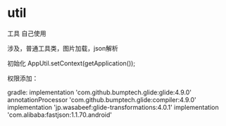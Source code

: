 # util
工具 自己使用

涉及，普通工具类，图片加载，json解析

初始化 AppUtil.setContext(getApplication());

权限添加：
    <uses-permission android:name="android.permission.INTERNET"/>
    <uses-permission android:name="android.permission.ACCESS_NETWORK_STATE"/>
    <uses-permission android:name="android.permission.READ_EXTERNAL_STORAGE" />
    <uses-permission android:name="android.permission.WRITE_EXTERNAL_STORAGE" />
    <uses-permission android:name="android.permission.READ_PHONE_STATE" />
    
    
 gradle:
    implementation 'com.github.bumptech.glide:glide:4.9.0'
    annotationProcessor 'com.github.bumptech.glide:compiler:4.9.0'
    implementation 'jp.wasabeef:glide-transformations:4.0.1'
    implementation 'com.alibaba:fastjson:1.1.70.android'
